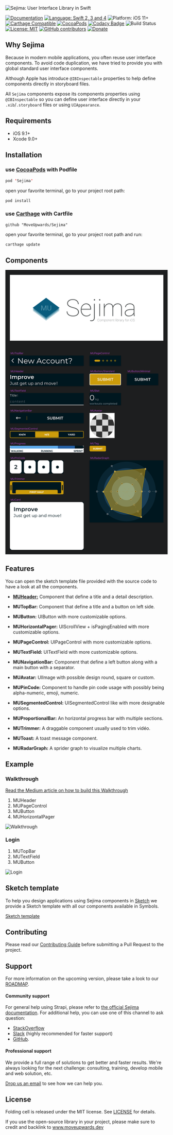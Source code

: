 ![Sejima: User Interface Library in Swift](https://raw.githubusercontent.com/MoveUpwards/Sejima/master/banner.png)

[![Documentation](https://img.shields.io/badge/Read_the-Docs-67ad5c.svg)](https://moveupwards.github.io/Sejima/)
[![Language: Swift 2, 3 and 4](https://img.shields.io/badge/language-swift%204-f48041.svg?style=flat)](https://developer.apple.com/swift)
![Platform: iOS 11+](https://img.shields.io/badge/platform-iOS-blue.svg?style=flat)
[![Carthage Compatible](https://img.shields.io/badge/Carthage-compatible-4BC51D.svg?style=flat)](https://github.com/Carthage/Carthage)
[![CocoaPods](https://img.shields.io/cocoapods/v/Sejima.svg)](http://cocoapods.org/pods/Sejima)
[![Codacy Badge](https://api.codacy.com/project/badge/Grade/c366453a6bc247bd847c4ad33f2cf37c)](https://app.codacy.com/app/MoveUpwardsDev/Sejima?utm_source=github.com&utm_medium=referral&utm_content=MoveUpwards/Sejima&utm_campaign=Badge_Grade_Settings)
![Build Status](https://app.bitrise.io/app/527234c879c3952a.svg?token=RCLpb4OfkyZcufMQ7bVCTQ)
[![License: MIT](http://img.shields.io/badge/license-MIT-lightgrey.svg?style=flat)](https://github.com/MoveUpwards/Sejima/blob/master/LICENSE)
[![GitHub contributors](https://img.shields.io/github/contributors/MoveUpwards/Sejima.svg)](https://github.com/MoveUpwards/Sejima/graphs/contributors)
[![Donate](https://img.shields.io/badge/Donate-PayPal-blue.svg)](https://paypal.me/moveupwards)

## Why Sejima

Because in modern mobile applications, you often reuse user interface components. To avoid code duplication, we have tried to provide you with global standard user interface components.

Although Apple has introduce `@IBInspectable` properties to help define components directly in storyboard files.

All `Sejima` components expose its components properties using `@IBInspectable` so you can define user interface directly in your `.xib`/`.storyboard` files or using `UIAppearance`.

## Requirements

- iOS 9.1+
- Xcode 9.0+

## Installation

### use [CocoaPods](https://cocoapods.org) with Podfile

```swift
pod 'Sejima'
```

open your favorite terminal, go to your project root path:

```shell
pod install
```

### use [Carthage](https://github.com/Carthage/Carthage) with Cartfile

```shell
github "MoveUpwards/Sejima"
```

open your favorite terminal, go to your project root path and run:

```shell
carthage update
```

## Components

![Sketch template](./Screenshots/Sketch.png)

## Features

You can open the sketch template file provided with the source code to have a look at all the components.

- [**MUHeader:**](https://raw.githubusercontent.com/MoveUpwards/Sejima/master/Examples/MUHeader.md) Component that define a title and a detail description.

- **MUTopBar:** Component that define a title and a button on left side.

- **MUButton:** UIButton with more customizable options.

- **MUHorizontalPager:** UIScrollView + isPagingEnabled with more customizable options.

- **MUPageControl:** UIPageControl with more customizable options.

- **MUTextField:** UITextField with more customizable options.

- **MUNavigationBar:** Component that define a left button along with a main button with a separator.

- **MUAvatar:** UIImage with possible design round, square or custom.

- **MUPinCode:** Component to handle pin code usage with possibly being alpha-numeric, emoji, numeric.

- **MUSegmentedControl:** UISegmentedControl like with more designable options.

- **MUProportionalBar:** An horizontal progress bar with multiple sections.

- **MUTrimmer:** A draggable component usually used to trim vidéo.

- **MUToast:** A toast message component.

- **MURadarGraph:** A sprider graph to visualize multiple charts.

## Example

### Walkthrough

[Read the Medium article on how to build this Walkthrough](https://medium.com/@loic_19820/ios-tutorial-create-a-complete-walkthrough-3cac16112010)

1. MUHeader
2. MUPageControl
3. MUButton
4. MUHorizontalPager

![Walkthrough](https://raw.githubusercontent.com/MoveUpwards/Sejima/master/Screenshots/Walkthrough.png)

### Login

1. MUTopBar
2. MUTextField
3. MUButton

![Login](https://raw.githubusercontent.com/MoveUpwards/Sejima/master/Screenshots/Login.png)

## Sketch template

To help you design applications using Sejima components in [Sketch](https://sketchapp.com/) we provide a Sketch template with all our components available in Symbols.

[Sketch template](https://raw.githubusercontent.com/MoveUpwards/Sejima/master/Sejima.sketch)

## Contributing

Please read our [Contributing Guide](https://raw.githubusercontent.com/MoveUpwards/Sejima/master/CONTRIBUTING.md) before submitting a Pull Request to the project.

## Support

For more information on the upcoming version, please take a look to our [ROADMAP](https://github.com/MoveUpwards/Sejima/projects/).

#### Community support

For general help using Strapi, please refer to [the official Sejima documentation](https://moveupwards.github.io/Sejima/). For additional help, you can use one of this channel to ask question:

- [StackOverflow](http://stackoverflow.com/questions/tagged/sejima)
- [Slack](http://moveupwards.slack.com) (highly recommended for faster support)
- [GitHub](https://github.com/MoveUpwards/Sejima).

#### Professional support

We provide a full range of solutions to get better and faster results. We're always looking for the next challenge: consulting, training, develop mobile and web solution, etc.

[Drop us an email](mailto:support@moveupwards.dev) to see how we can help you.

## License

Folding cell is released under the MIT license.
See [LICENSE](https://raw.githubusercontent.com/MoveUpwards/Sejima/master/LICENSE) for details.

If you use the open-source library in your project, please make sure to credit and backlink to www.moveupwards.dev
